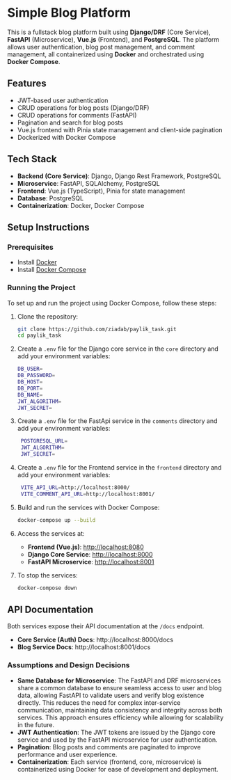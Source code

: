 # Simple Blog Platform

This is a fullstack blog platform built using **Django/DRF** (Core Service), **FastAPI** (Microservice), **Vue.js** (Frontend), and **PostgreSQL**. The platform allows user authentication, blog post management, and comment management, all containerized using **Docker** and orchestrated using **Docker Compose**.

## Features

- JWT-based user authentication
- CRUD operations for blog posts (Django/DRF)
- CRUD operations for comments (FastAPI)
- Pagination and search for blog posts
- Vue.js frontend with Pinia state management and client-side pagination
- Dockerized with Docker Compose

## Tech Stack

- **Backend (Core Service)**: Django, Django Rest Framework, PostgreSQL
- **Microservice**: FastAPI, SQLAlchemy, PostgreSQL
- **Frontend**: Vue.js (TypeScript), Pinia for state management
- **Database**: PostgreSQL
- **Containerization**: Docker, Docker Compose

## Setup Instructions

### Prerequisites

- Install [Docker](https://docs.docker.com/get-docker/)
- Install [Docker Compose](https://docs.docker.com/compose/install/)

### Running the Project

To set up and run the project using Docker Compose, follow these steps:

1. Clone the repository:

   ```bash
   git clone https://github.com/ziadab/paylik_task.git
   cd paylik_task
   ```

2. Create a `.env` file for the Django core service in the `core` directory and add your environment variables:

   ```bash
   DB_USER=
   DB_PASSWORD=
   DB_HOST=
   DB_PORT=
   DB_NAME=
   JWT_ALGORITHM=
   JWT_SECRET=
   ```

3. Create a `.env` file for the FastApi service in the `comments` directory and add your environment variables:

   ```bash
    POSTGRESQL_URL=
    JWT_ALGORITHM=
    JWT_SECRET=
   ```

4. Create a `.env` file for the Frontend service in the `frontend` directory and add your environment variables:

   ```bash
    VITE_API_URL=http://localhost:8000/
    VITE_COMMENT_API_URL=http://localhost:8001/
   ```

5. Build and run the services with Docker Compose:

   ```bash
   docker-compose up --build
   ```

6. Access the services at:

   - **Frontend (Vue.js)**: [http://localhost:8080](http://localhost:8080)
   - **Django Core Service**: [http://localhost:8000](http://localhost:8000)
   - **FastAPI Microservice**: [http://localhost:8001](http://localhost:8001)

7. To stop the services:

   ```bash
   docker-compose down
   ```

## API Documentation

Both services expose their API documentation at the `/docs` endpoint.

- **Core Service (Auth) Docs**: http://localhost:8000/docs
- **Blog Service Docs**: http://localhost:8001/docs

### Assumptions and Design Decisions

- **Same Database for Microservice**: The FastAPI and DRF microservices share a common database to ensure seamless access to user and blog data, allowing FastAPI to validate users and verify blog existence directly. This reduces the need for complex inter-service communication, maintaining data consistency and integrity across both services. This approach ensures efficiency while allowing for scalability in the future.
- **JWT Authentication**: The JWT tokens are issued by the Django core service and used by the FastAPI microservice for user authentication.
- **Pagination**: Blog posts and comments are paginated to improve performance and user experience.
- **Containerization**: Each service (frontend, core, microservice) is containerized using Docker for ease of development and deployment.
